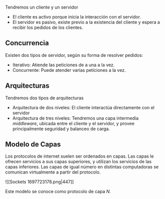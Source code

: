 Tendremos un cliente y un servidor

- El cliente es activo porque inicia la interacción con el servidor.
- El servidor es pasivo, existe previo a la existencia del cliente y espera a recibir los pedidos de los clientes.

## Concurrencia

Existen dos tipos de servidor, según su forma de resolver pedidos:

- Iterativo: Atiende las peticiones de a una a la vez.
- Concurrente: Puede atender varias peticiones a la vez.

## Arquitecturas

Tendremos dos tipos de arquitecturas

- Arquitectura de dos niveles: El cliente interactúa directamente con el servidor
- Arquitectura de tres niveles: Tendremos una capa intermedia *middleware*, ubicada entre el cliente y el servidor, y provee principalmente seguridad y balanceo de carga.

## Modelo de Capas

Los protocolos de internet suelen ser ordenados en capas. Las capas le ofrecen servicios a sus capas superiores, y utilizan los servicios de las capas inferiores. Las capas de igual número en distintas computadoras se comunican virtualmente a partir del protocolo.

![[Sockets 1697723178.png|447]]

Este modelo se conoce como protocolo de capa $N$.
